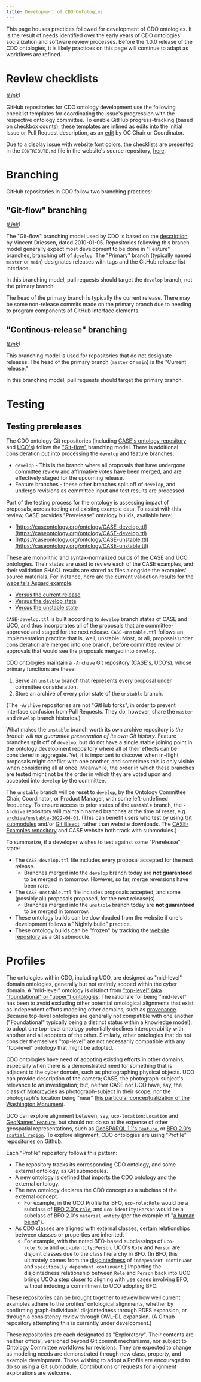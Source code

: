 ```yaml
---
title: Development of CDO Ontologies
---
```


This page houses practices followed for development of CDO ontologies.  It is the result of needs identified over the early years of CDO ontologies' socialization and software review processes.  Before the 1.0.0 release of the CDO ontologies, it is likely practices on this page will continue to adapt as workflows are refined.


<a id="review-checklists" style="padding-top: 5em;"></a>
# Review checklists
*([Link](#review-checklists))*

GitHub repositories for CDO ontology development use the following checklist templates for coordinating the issue's progression with the respective ontology committee.  To enable GitHub progress-tracking (based on checkbox counts), these templates are inlined as edits into the initial Issue or Pull Request description, as an [edit](https://docs.github.com/en/communities/moderating-comments-and-conversations/tracking-changes-in-a-comment) by OC Chair or Coordinator.

Due to a display issue with website font colors, the checklists are presented in the `CONTRIBUTE.md` file in the website's source repository, [here](https://github.com/Cyber-Domain-Ontology/cdo.github.io/blob/main/CONTRIBUTE.md#review-checklists).


# Branching

GitHub repositories in CDO follow two branching practices:


<a id="branching-cdo-git-flow" style="padding-top: 5em;"></a>
## "Git-flow" branching
*([Link](#branching-cdo-git-flow))*

The "Git-flow" branching model used by CDO is based on the [description](https://nvie.com/posts/a-successful-git-branching-model/) by Vincent Driessen, dated 2010-01-05.  Repositories following this branch model generally expect most development to be done in "Feature" branches, branching off of `develop`.  The "Primary" branch (typically named `master` or `main`) designates releases with tags and the GitHub release-list interface.

In this branching model, pull requests should target the `develop` branch, not the primary branch. 

The head of the primary branch is typically the current release.  There may be some non-release commits made on the primary branch due to needing to program components of GitHub interface elements.


<a id="branching-cdo-continuous" style="padding-top: 5em;"></a>
## "Continous-release" branching
*([Link](#branching-cdo-continuous))*

This branching model is used for repositories that do not designate releases.  The head of the primary branch (`master` or `main`) is the "Current release."

In this branching model, pull requests should target the primary branch.


# Testing


<a id="testing-prereleases" style="padding-top: 5em;"></a>
## Testing prereleases

The CDO ontology Git repositories (including [CASE's ontology repository](https://github.com/casework/CASE/) and [UCO's](https://github.com/ucoProject/UCO/)) follow the ["Git-flow"](#branching-cdo-git-flow) branching model.  There is additional consideration put into processing the `develop` and feature branches:

* `develop` - This is the branch where all proposals that have undergone committee review and affirmative votes have been merged, and are effectively staged for the upcoming release.
* Feature branches - these other branches split off of `develop`, and undergo revisions as committee input and test results are processed.

Part of the testing process for the ontology is assessing impact of proposals, across tooling and existing example data.  To assist with this review, CASE provides "Prerelease" ontology builds, available here:

* [https://caseontology.org/ontology/CASE-develop.ttl](https://caseontology.org/ontology/CASE-develop.ttl)
* [https://caseontology.org/ontology/CASE-unstable.ttl](https://caseontology.org/ontology/CASE-unstable.ttl)

These are monolithic and syntax-normalized builds of the CASE and UCO ontologies.  Their states are used to review each of the CASE examples, and their validation SHACL results are stored as files alongside the examples' source materials.  For instance, here are the current validation results for the [website's Asgard example](https://caseontology.org/examples/asgard/):

* [Versus the current release](https://github.com/casework/casework.github.io/blob/master/examples/asgard/src/asgard_validation.ttl)
* [Versus the develop state](https://github.com/casework/casework.github.io/blob/master/examples/asgard/src/asgard_validation-develop.ttl)
* [Versus the unstable state](https://github.com/casework/casework.github.io/blob/master/examples/asgard/src/asgard_validation-unstable.ttl)

`CASE-develop.ttl` is built according to `develop` branch states of CASE and UCO, and thus incorporates all of the proposals that are committee-approved and staged for the next release.  `CASE-unstable.ttl` follows an implementation practice that is, well, unstable: Most, or all, proposals under consideration are merged into one branch, before committee review or approvals that would see the proposals merged into `develop`.

CDO ontologies maintain a `-Archive` Git repository ([CASE's](https://github.com/casework/CASE-Archive/), [UCO's](https://github.com/ucoProject/UCO-Archive/)), whose primary functions are these:

1. Serve an `unstable` branch that represents every proposal under committee consideration.
2. Store an archive of every prior state of the `unstable` branch.

(The `-Archive` repositories are not "GitHub forks", in order to prevent interface confusion from Pull Requests.  They do, however, share the `master` and `develop` branch histories.)

What makes the `unstable` branch worth its own archive repository is *the branch will not guarantee preservation of its own Git history*.  Feature branches split off of `develop`, but do not have a single stable joining point in the ontology development repository where all of their effects can be considered in aggregate.  Yet, it is important to discover when in-flight proposals might conflict with one another, and sometimes this is only visible when considering all at once.  Meanwhile, the order in which these branches are tested might not be the order in which they are voted upon and accepted into `develop` by the committee.

The `unstable` branch will be reset to `develop`, by the Ontology Committee Chair, Coordinator, or Product Manager, with some left-undefined frequency.  To ensure access to prior states of the `unstable` branch, the `-Archive` repository will maintain named branches at the time of reset, e.g. [`archive/unstable-2022-04-01`](https://github.com/casework/CASE-Archive/tree/archive/unstable-2022-04-01).  (This can benefit users who test by using [Git submodules](https://git-scm.com/docs/git-submodule) and/or [Git Bisect](https://git-scm.com/docs/git-bisect), rather than website downloads.  The [CASE-Examples repository](https://github.com/casework/CASE-Examples/) and CASE website both track with submodules.)

To summarize, if a developer wishes to test against some "Prerelease" state:

* The `CASE-develop.ttl` file includes every proposal accepted for the next release.
   - Branches merged into the `develop` branch today are **not guaranteed** to be merged in tomorrow.  However, so far, merge reversions have been rare.
* The `CASE-unstable.ttl` file includes proposals accepted, and some (possibly all) proposals proposed, for the next release(s).
   - Branches merged into the `unstable` branch today are **not guaranteed** to be merged in tomorrow.
* These ontology builds can be downloaded from the website if one's development follows a "Nightly build" practice.
* These ontology builds can be "frozen" by tracking the [website repository](https://github.com/casework/casework.github.io/) as a Git submodule.


<a id="profiles" style="padding-top: 5em;"></a>
# Profiles

The ontologies within CDO, including UCO, are designed as "mid-level" domain ontologies, generally but not entirely scoped within the cyber domain.  A "mid-level" ontology is distinct from ["top-level" (aka "foundational" or "upper") ontologies](https://en.wikipedia.org/wiki/Upper_ontology).  The rationale for being "mid-level" has been to avoid excluding other potential ontological alignments that exist as independent efforts modeling other domains, such as [provenance](https://www.w3.org/TR/prov-o/).  Because top-level ontologies are generally not compatible with one another ("Foundational" typically being a distinct status within a knowledge model), to adopt one top-level ontology potentially declines interoperability with another and all adopters of the other.  Similarly, other ontologies that do not consider themselves "top-level" are not necessarily compatible with any "top-level" ontology that might be adopted.

CDO ontologies have need of adopting existing efforts in other domains, especially when there is a demonstrated need for something that is adjacent to the cyber domain, such as photographing physical objects.  UCO can provide description of the camera; CASE, the photograph-subject's relevance to an investigation; but, neither CASE nor UCO have, say, the class of [Motorcycle](https://schema.org/Motorcycle)s as photograph-subject in their scope, nor the photograph's location being "near" [this particular conceptualization of the Washington Monument](https://www.geonames.org/4141033/).

UCO can explore alignment between, say, `uco-location:Location` and [GeoNames' `Feature`](https://www.geonames.org/ontology#Feature), but should not do so at the expense of other geospatial representations, such as [GeoSPARQL 1.1's `Feature`](https://github.com/opengeospatial/ogc-geosparql/blob/master/1.1/geo.ttl#L946), or [BFO 2.0's `spatial region`](https://github.com/BFO-ontology/BFO/blob/v2019-08-26/releases/2.0/bfo.owl#L499).  To explore alignment, CDO ontologies are using "Profile" repositories on Github.

Each "Profile" repository follows this pattern:

* The repository tracks its corresponding CDO ontology, and some external ontology, as Git submodules.
* A new ontology is defined that imports the CDO ontology and the external ontology.
* The new ontology declares the CDO concept as a subclass of the external concept.
   - For example, in the UCO Profile for BFO, `uco-role:Role` would be a subclass of [BFO 2.0's `role`](https://github.com/BFO-ontology/BFO/blob/v2019-08-26/releases/2.0/bfo.owl#L974), and `uco-identity:Person` would be a subclass of BFO 2.0's `material entity` (per the example of "[a human being](https://github.com/BFO-ontology/BFO/blob/v2019-08-26/releases/2.0/bfo.owl#L1379)").
* As CDO classes are aligned with external classes, certain relationships between classes or properties are inherited.
   - For example, with the noted BFO-based subclassings of `uco-role:Role` and `uco-identity:Person`, UCO's `Role` and `Person` are disjoint classes due to the class hierarchy in BFO.  (In BFO, this ultimately comes from the [disjointedness](https://github.com/BFO-ontology/BFO/blob/v2019-08-26/releases/2.0/bfo.owl#L436) of `independent continuant` and `specifically dependent continuant`.)  Importing the disjointedness relationship between `Role` and `Person` back into UCO brings UCO a step closer to aligning with use cases involving BFO, without inducing a commitment to UCO adopting BFO.

These repositories can be brought together to review how well current examples adhere to the profiles' ontological alignments, whether by confirming graph-individuals' disjointedness through RDFS expansion, or through a consistency review through OWL-DL expansion.  (A Github repository attempting this is currently under development.)

These repositories are each designated as "Exploratory".  Their contents are neither official, versioned beyond Git commit mechanisms, nor subject to Ontology Committee workflows for revisions.  They are expected to change as modeling needs are demonstrated through new class, property, and example development.  Those wishing to adopt a Profile are encouraged to do so using a Git submodule.  Contributions or requests for alignment explorations are welcome.
